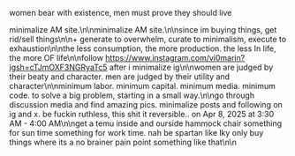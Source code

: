 
women bear with existence, men must prove they should live

minimalize AM site.\n\nminimalize AM site.\n\nsince im buying things, get rid/sell things\n\n+ generate to overwhelm, curate to minimalism, execute to exhaustion\n\nthe less consumption, the more production. the less In life, the more OF life\n\nfollow https://www.instagram.com/vi0marin?igsh=cTJmOXF3NGRyaTc5 after i minimalize ig\n\nwomen are judged by their beaty and character. men are judged by their utility and character\n\nminimum labor. minimum capital. minimum media. minimum code. to solve a big problem, starting in a small way.\n\ngo through discussion media and find amazing pics. minimalize posts and following on ig and x. be fuckin ruthless, this shit it reversible.. on Apr 8, 2025 at 3:30 AM - 4:00 AM\n\nget a temu inside and ourside hammock chair something for sun time something for work time. nah be spartan like lky only buy things where its a no brainer pain point something like that\n\n